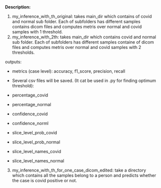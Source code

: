 **Description:**
1. my_inference_with_th_original: takes main_dir which contains of covid and normal sub folder. Each of subfolders has different samples contains  dicom files and computes metris over normal and covid samples with 1 threshold.
2. my_inference_with_2th: takes main_dir which contains covid and normal sub folder. Each of subfolders has different samples containe of dicom files and computes metris over normal and covid samples with 2 thresholds.

outputs:
- metrics (case level): accuracy, f1_score, precision, recall

- Several csv files will be saved. (It cat be used in .py for finding optimum threshold):

- percentage_covid
- percentage_normal 
- confidence_covid
- confidence_norml
- slice_level_prob_covid
- slice_level_prob_normal
- slice_level_names_covid
- slice_level_names_normal



3. my_inference_with_th_for_one_case_dicom_edited: take a directory which contains all the samples belong to a person and predicts whether the case is covid positive or not.




